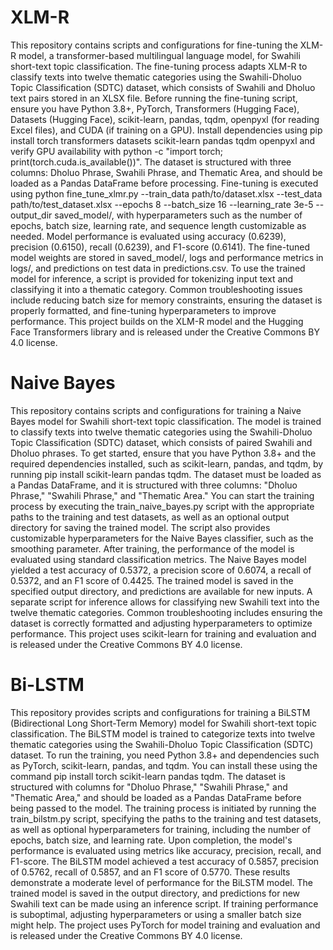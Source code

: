 # XLM-R

This repository contains scripts and configurations for fine-tuning the XLM-R model, a transformer-based multilingual language model, for Swahili short-text topic classification. The fine-tuning process adapts XLM-R to classify texts into twelve thematic categories using the Swahili-Dholuo Topic Classification (SDTC) dataset, which consists of Swahili and Dholuo text pairs stored in an XLSX file. Before running the fine-tuning script, ensure you have Python 3.8+, PyTorch, Transformers (Hugging Face), Datasets (Hugging Face), scikit-learn, pandas, tqdm, openpyxl (for reading Excel files), and CUDA (if training on a GPU). Install dependencies using pip install torch transformers datasets scikit-learn pandas tqdm openpyxl and verify GPU availability with python -c "import torch; print(torch.cuda.is_available())". The dataset is structured with three columns: Dholuo Phrase, Swahili Phrase, and Thematic Area, and should be loaded as a Pandas DataFrame before processing. Fine-tuning is executed using python fine_tune_xlmr.py --train_data path/to/dataset.xlsx --test_data path/to/test_dataset.xlsx --epochs 8 --batch_size 16 --learning_rate 3e-5 --output_dir saved_model/, with hyperparameters such as the number of epochs, batch size, learning rate, and sequence length customizable as needed. Model performance is evaluated using accuracy (0.6239), precision (0.6150), recall (0.6239), and F1-score (0.6141). The fine-tuned model weights are stored in saved_model/, logs and performance metrics in logs/, and predictions on test data in predictions.csv. To use the trained model for inference, a script is provided for tokenizing input text and classifying it into a thematic category. Common troubleshooting issues include reducing batch size for memory constraints, ensuring the dataset is properly formatted, and fine-tuning hyperparameters to improve performance. This project builds on the XLM-R model and the Hugging Face Transformers library and is released under the Creative Commons BY 4.0 license.


# Naive Bayes

This repository contains scripts and configurations for training a Naive Bayes model for Swahili short-text topic classification. The model is trained to classify texts into twelve thematic categories using the Swahili-Dholuo Topic Classification (SDTC) dataset, which consists of paired Swahili and Dholuo phrases. To get started, ensure that you have Python 3.8+ and the required dependencies installed, such as scikit-learn, pandas, and tqdm, by running pip install scikit-learn pandas tqdm. The dataset must be loaded as a Pandas DataFrame, and it is structured with three columns: "Dholuo Phrase," "Swahili Phrase," and "Thematic Area." You can start the training process by executing the train_naive_bayes.py script with the appropriate paths to the training and test datasets, as well as an optional output directory for saving the trained model. The script also provides customizable hyperparameters for the Naive Bayes classifier, such as the smoothing parameter.
After training, the performance of the model is evaluated using standard classification metrics. The Naive Bayes model yielded a test accuracy of 0.5372, a precision score of 0.6074, a recall of 0.5372, and an F1 score of 0.4425. The trained model is saved in the specified output directory, and predictions are available for new inputs. A separate script for inference allows for classifying new Swahili text into the twelve thematic categories. Common troubleshooting includes ensuring the dataset is correctly formatted and adjusting hyperparameters to optimize performance. This project uses scikit-learn for training and evaluation and is released under the Creative Commons BY 4.0 license.


# Bi-LSTM

This repository provides scripts and configurations for training a BiLSTM (Bidirectional Long Short-Term Memory) model for Swahili short-text topic classification. The BiLSTM model is trained to categorize texts into twelve thematic categories using the Swahili-Dholuo Topic Classification (SDTC) dataset. To run the training, you need Python 3.8+ and dependencies such as PyTorch, scikit-learn, pandas, and tqdm. You can install these using the command pip install torch scikit-learn pandas tqdm. The dataset is structured with columns for "Dholuo Phrase," "Swahili Phrase," and "Thematic Area," and should be loaded as a Pandas DataFrame before being passed to the model. The training process is initiated by running the train_bilstm.py script, specifying the paths to the training and test datasets, as well as optional hyperparameters for training, including the number of epochs, batch size, and learning rate.
Upon completion, the model's performance is evaluated using metrics like accuracy, precision, recall, and F1-score. The BiLSTM model achieved a test accuracy of 0.5857, precision of 0.5762, recall of 0.5857, and an F1 score of 0.5770. These results demonstrate a moderate level of performance for the BiLSTM model. The trained model is saved in the output directory, and predictions for new Swahili text can be made using an inference script. If training performance is suboptimal, adjusting hyperparameters or using a smaller batch size might help. The project uses PyTorch for model training and evaluation and is released under the Creative Commons BY 4.0 license.

